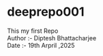 # deeprepo001
This my first Repo
<br>
Author :- Diptesh Bhattacharjee
<br>
Date :- 19th Arpril ,2025
 
